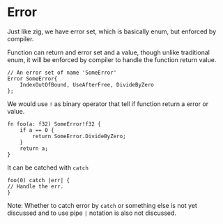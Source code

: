 # Error

Just like zig, we have error set, which is basically enum, but enforced by compiler.

Function can return and error set and a value, though unlike traditional enum, it will be enforced by compiler to handle the function return value.

```
// An error set of name 'SomeError'
Error SomeError{
	IndexOutOfBound, UseAfterFree, DivideByZero
};
```

We would use `!` as binary operator that tell if function return a error or value.
```
fn foo(a: f32) SomeError!f32 {
	if a == 0 {
		return SomeError.DivideByZero;
	}
	return a;
}
```

It can be catched with `catch`
```
foo(0) catch |err| {
// Handle the err.
}
```

Note: Whether to catch error by `catch` or something else is not yet discussed and to use pipe `|` notation is also not discussed.